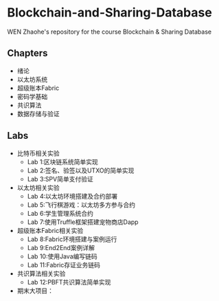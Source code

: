# Blockchain-and-Sharing-Database
WEN Zhaohe's repository for the course Blockchain &amp; Sharing Database

## Chapters
- 绪论
- 以太坊系统
- 超级账本Fabric
- 密码学基础
- 共识算法
- 数据存储与验证

## Labs
- 比特币相关实验
  - Lab 1:区块链系统简单实现
  - Lab 2:签名、验签以及UTXO的简单实现
  - Lab 3:SPV简单支付验证
- 以太坊相关实验
  - Lab 4:以太坊环境搭建及合约部署
  - Lab 5:飞行棋游戏：以太坊多方参与合约
  - Lab 6:学生管理系统合约
  - Lab 7:使用Truffle框架搭建宠物商店Dapp
- 超级账本Fabric相关实验
  - Lab 8:Fabric环境搭建与案例运行
  - Lab 9:End2End案例详解
  - Lab 10:使用Java编写链码
  - Lab 11:Fabric存证业务链码
- 共识算法相关实验
  - Lab 12:PBFT共识算法简单实现
- 期末大项目：
